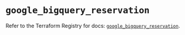 # `google_bigquery_reservation`

Refer to the Terraform Registry for docs: [`google_bigquery_reservation`](https://registry.terraform.io/providers/hashicorp/google/5.15.0/docs/resources/bigquery_reservation).
